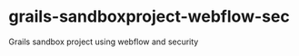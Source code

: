 grails-sandboxproject-webflow-sec
=================================

Grails sandbox project using webflow and security

